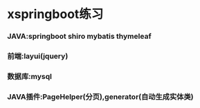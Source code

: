 # xspringboot练习

### JAVA:springboot shiro mybatis thymeleaf
### 前端:layui(jquery)
### 数据库:mysql
### JAVA插件:PageHelper(分页),generator(自动生成实体类)
